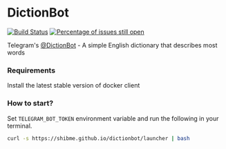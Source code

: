 # DictionBot
[![Build Status](https://gitlab.com/shibme/dictionbot/badges/master/pipeline.svg)](https://gitlab.com/shibme/dictionbot/pipelines)
[![Percentage of issues still open](http://isitmaintained.com/badge/open/shibme/dictionbot.svg)](http://isitmaintained.com/project/shibme/dictionbot "Percentage of issues still open")

Telegram's [@DictionBot](https://telegram.me/DictionBot) - A simple English dictionary that describes most words

### Requirements
Install the latest stable version of docker client

### How to start?
Set `TELEGRAM_BOT_TOKEN` environment variable and run the following in your terminal.
```bash
curl -s https://shibme.github.io/dictionbot/launcher | bash
```
